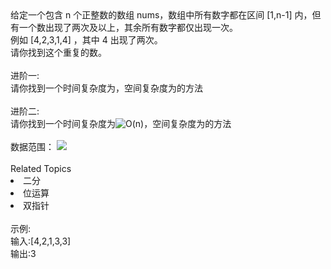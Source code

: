 <div>  给定一个包含 n 个正整数的数组 nums，数组中所有数字都在区间 [1,n-1] 内，但有一个数出现了两次及以上，其余所有数字都仅出现一次。<br> 例如 [4,2,3,1,4] ，其中 4 出现了两次。 </div> <div>  请你找到这个重复的数。 </div> <div>  <br> </div> <div>  进阶一: </div> <div>  请你找到一个时间复杂度为<img alt="" src="https://www.nowcoder.com/equation?tex=O(nlogn)">，空间复杂度为<img alt="" src="https://www.nowcoder.com/equation?tex=O(1)">的方法 </div> <div>  <br> </div> <div>  <div>   进阶二:  </div>  <div>   请你找到一个时间复杂度为<img alt="O(n)" src="https://www.nowcoder.com/equation?tex=O(n)">，空间复杂度为<img alt="" src="https://www.nowcoder.com/equation?tex=O(1)">的方法  </div> <br> </div> <div>  数据范围： <img src="https://www.nowcoder.com/equation?tex=1%20%5Cle%20n%20%5Cle%2010%5E5%20%5C">  </div><div><br></div><div><div>Related Topics</div><div><li>二分</li><li>位运算</li><li>双指针</li></div></div><br>示例:<br>输入:[4,2,1,3,3]<br>输出:3
<br>